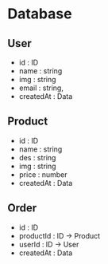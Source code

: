 # Database

## User
  - id        : ID
  - name      : string
  - img       : string
  - email     : string,
  - createdAt : Data

## Product
  - id        : ID
  - name      : string
  - des       : string
  - img       : string
  - price     : number
  - createdAt : Data

## Order
  - id        : ID
  - productId : ID -> Product
  - userId    : ID -> User
  - createdAt : Data
